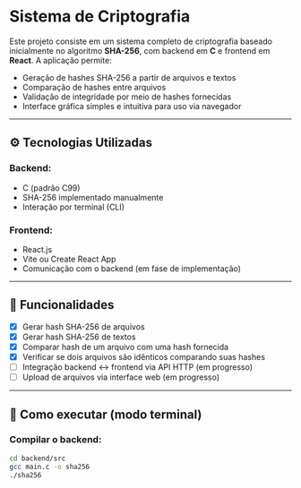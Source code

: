 
# Sistema de Criptografia

Este projeto consiste em um sistema completo de criptografia baseado inicialmente no algoritmo **SHA-256**, com backend em **C** e frontend em **React**. A aplicação permite:

- Geração de hashes SHA-256 a partir de arquivos e textos
- Comparação de hashes entre arquivos
- Validação de integridade por meio de hashes fornecidas
- Interface gráfica simples e intuitiva para uso via navegador

---

## ⚙️ Tecnologias Utilizadas

### Backend:
- C (padrão C99)
- SHA-256 implementado manualmente
- Interação por terminal (CLI)

### Frontend:
- React.js
- Vite ou Create React App
- Comunicação com o backend (em fase de implementação)

---

## 🚀 Funcionalidades

- [x]  Gerar hash SHA-256 de arquivos
- [x]  Gerar hash SHA-256 de textos
- [x]  Comparar hash de um arquivo com uma hash fornecida
- [x]  Verificar se dois arquivos são idênticos comparando suas hashes
- [ ]  Integração backend <-> frontend via API HTTP (em progresso)
- [ ]  Upload de arquivos via interface web (em progresso)

---

## 🧪 Como executar (modo terminal)

### Compilar o backend:

```bash
cd backend/src
gcc main.c -o sha256
./sha256
